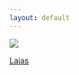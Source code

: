 ```yaml
---
layout: default
---
```



<div class="preview-panel">
	<a href="/Edweb/2015/10/15/Lajas/">
		<img class="preview-images" src="/Edweb/Propiedades/venta/Lajas/IMG_2368.JPG">
		<p>Lajas</p>
	</a>
</div>
